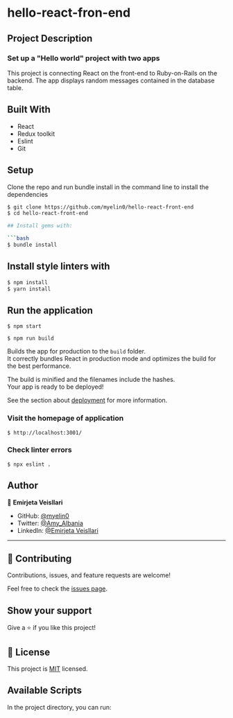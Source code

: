 # hello-react-fron-end

## Project Description
### Set up a "Hello world" project with two apps
This project is connecting React on the front-end to Ruby-on-Rails on the backend. The app displays random messages contained in the database table. 

## Built With

- React
- Redux toolkit
- Eslint
- Git

## Setup
Clone the repo and run bundle install in the command line to install the dependencies

```bash
$ git clone https://github.com/myelin0/hello-react-front-end
$ cd hello-react-front-end

## Install gems with:

```bash
$ bundle install
```

## Install style linters with
```bash
$ npm install
$ yarn install
```

## Run the application
``` 
$ npm start
```
```
$ npm run build
```
Builds the app for production to the `build` folder.\
It correctly bundles React in production mode and optimizes the build for the best performance.

The build is minified and the filenames include the hashes.\
Your app is ready to be deployed!

See the section about [deployment](https://facebook.github.io/create-react-app/docs/deployment) for more information.

### Visit the homepage of application
```
$ http://localhost:3001/
```
### Check linter errors
```
$ npx eslint .
```
  ## Author 
  
👤 **Emirjeta Veisllari**

- GitHub: [@myelin0](https://github.com/myelin0)
- Twitter: [@Amy_Albania](https://twitter.com/Amy_albania)
- LinkedIn: [@Emirjeta Veisllari](https://www.linkedin.com/in/emirjeta-veisllari/)

<hr>

  ## 🤝 Contributing

Contributions, issues, and feature requests are welcome!

Feel free to check the [issues page](https://github.com/myelin0/hello-react-front-end/issues).

## Show your support

Give a ⭐️ if you like this project!

## 📝 License

This project is [MIT](./MIT.md) licensed.

## Available Scripts

In the project directory, you can run:






